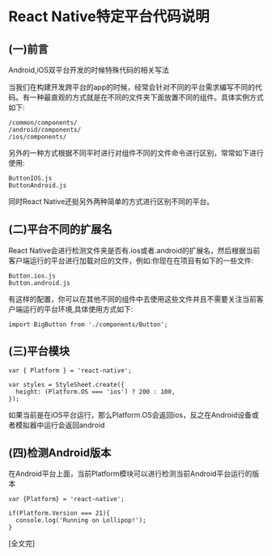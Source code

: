 
# React Native特定平台代码说明

## (一)前言

Android,iOS双平台开发的时候特殊代码的相关写法

当我们在构建开发跨平台的app的时候，经常会针对不同的平台需求编写不同的代码。有一种最直观的方式就是在不同的文件夹下面放置不同的组件。具体实例方式如下:

```
/common/components/
/android/components/
/ios/components/
```

另外的一种方式根据不同平时进行对组件不同的文件命令进行区别，常常如下进行使用:

```
ButtonIOS.js
ButtonAndroid.js
```

同时React Native还挺另外两种简单的方式进行区别不同的平台。


## (二)平台不同的扩展名

React Native会进行检测文件夹是否有.ios或者.android的扩展名，然后根据当前客户端运行的平台进行加载对应的文件，例如:你现在在项目有如下的一些文件:

```
Button.ios.js
Button.android.js
```

有这样的配置，你可以在其他不同的组件中去使用这些文件并且不需要关注当前客户端运行的平台环境,具体使用方式如下:

```
import BigButton from './components/Button';
```

## (三)平台模块

```
var { Platform } = 'react-native';
 
var styles = StyleSheet.create({
  height: (Platform.OS === 'ios') ? 200 : 100,
});
```

如果当前是在iOS平台运行，那么Platform.OS会返回ios，反之在Android设备或者模拟器中运行会返回android


## (四)检测Android版本

在Android平台上面，当前Platform模块可以进行检测当前Android平台运行的版本

```
var {Platform} = 'react-native';
 
if(Platform.Version === 21){
  console.log('Running on Lollipop!');
}
```



[全文完]